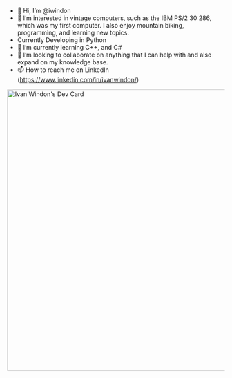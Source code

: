 - 👋 Hi, I’m @iwindon
- 👀 I’m interested in vintage computers, such as the IBM PS/2 30 286, which was my first computer.  I also enjoy mountain biking, programming, and learning new topics.
- Currently Developing in Python
- 🌱 I’m currently learning C++, and C#
- 💞️ I’m looking to collaborate on anything that I can help with and also expand on my knowledge base.
- 📫 How to reach me on LinkedIn (https://www.linkedin.com/in/ivanwindon/)

<a href="https://app.daily.dev/ivanwindon"><img src="https://api.daily.dev/devcards/v2/3mcVQpyCDdhhGbnt23UuI.png?type=wide&r=sf2" width="652" alt="Ivan Windon's Dev Card"/></a>
<!---
iwindon/iwindon is a ✨ special ✨ repository because its `README.md` (this file) appears on your GitHub profile.
You can click the Preview link to take a look at your changes.
--->

